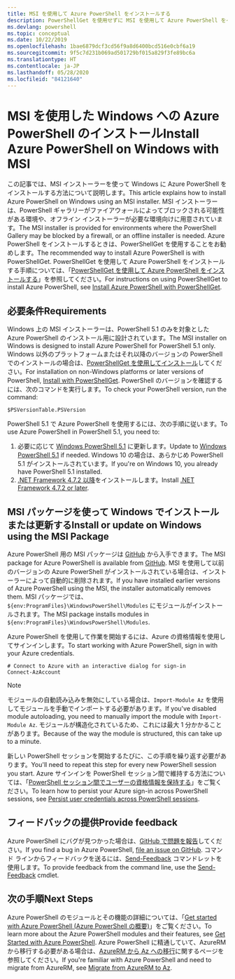 ```yaml
---
title: MSI を使用して Azure PowerShell をインストールする
description: PowerShellGet を使用せずに MSI を使用して Azure PowerShell をインストールする方法
ms.devlang: powershell
ms.topic: conceptual
ms.date: 10/22/2019
ms.openlocfilehash: 1bae6879dcf3cd56f9a8d6400bcd516e0cbf6a19
ms.sourcegitcommit: 9f5c7d231b069ad501729bf015a829f3fe89bc6a
ms.translationtype: HT
ms.contentlocale: ja-JP
ms.lasthandoff: 05/28/2020
ms.locfileid: "84121640"
---
```

# <a name="install-azure-powershell-on-windows-with-msi"></a><span data-ttu-id="4f1fb-103">MSI を使用した Windows への Azure PowerShell のインストール</span><span class="sxs-lookup"><span data-stu-id="4f1fb-103">Install Azure PowerShell on Windows with MSI</span></span>

<span data-ttu-id="4f1fb-104">この記事では、MSI インストーラーを使って Windows に Azure PowerShell をインストールする方法について説明します。</span><span class="sxs-lookup"><span data-stu-id="4f1fb-104">This article explains how to install Azure PowerShell on Windows using an MSI installer.</span></span> <span data-ttu-id="4f1fb-105">MSI インストーラーは、PowerShell ギャラリーがファイアウォールによってブロックされる可能性がある環境や、オフライン インストーラーが必要な環境向けに用意されています。</span><span class="sxs-lookup"><span data-stu-id="4f1fb-105">The MSI installer is provided for environments where the PowerShell Gallery may be blocked by a firewall, or an offline installer is needed.</span></span> <span data-ttu-id="4f1fb-106">Azure PowerShell をインストールするときは、PowerShellGet を使用することをお勧めします。</span><span class="sxs-lookup"><span data-stu-id="4f1fb-106">The recommended way to install Azure PowerShell is with PowerShellGet.</span></span> <span data-ttu-id="4f1fb-107">PowerShellGet を使用して Azure PowerShell をインストールする手順については、「[PowerShellGet を使用して Azure PowerShell をインストールする](install-az-ps.md)」を参照してください。</span><span class="sxs-lookup"><span data-stu-id="4f1fb-107">For instructions on using PowerShellGet to install Azure PowerShell, see [Install Azure PowerShell with PowerShellGet](install-az-ps.md).</span></span>

## <a name="requirements"></a><span data-ttu-id="4f1fb-108">必要条件</span><span class="sxs-lookup"><span data-stu-id="4f1fb-108">Requirements</span></span>

<span data-ttu-id="4f1fb-109">Windows 上の MSI インストーラーは、PowerShell 5.1 のみを対象とした Azure PowerShell のインストール用に設計されています。</span><span class="sxs-lookup"><span data-stu-id="4f1fb-109">The MSI installer on Windows is designed to install Azure PowerShell for PowerShell 5.1 only.</span></span> <span data-ttu-id="4f1fb-110">Windows 以外のプラットフォームまたはそれ以降のバージョンの PowerShell でのインストールの場合は、[PowerShellGet を使用してインストール](install-az-ps.md)してください。</span><span class="sxs-lookup"><span data-stu-id="4f1fb-110">For installation on non-Windows platforms or later versions of PowerShell, [Install with PowerShellGet](install-az-ps.md).</span></span> <span data-ttu-id="4f1fb-111">PowerShell のバージョンを確認するには、次のコマンドを実行します。</span><span class="sxs-lookup"><span data-stu-id="4f1fb-111">To check your PowerShell version, run the command:</span></span>

```powershell-interactive
$PSVersionTable.PSVersion
```

<span data-ttu-id="4f1fb-112">PowerShell 5.1 で Azure PowerShell を使用するには、次の手順に従います。</span><span class="sxs-lookup"><span data-stu-id="4f1fb-112">To use Azure PowerShell in PowerShell 5.1, you need to:</span></span>

1. <span data-ttu-id="4f1fb-113">必要に応じて [Windows PowerShell 5.1](/powershell/scripting/windows-powershell/install/installing-windows-powershell#upgrading-existing-windows-powershell) に更新します。</span><span class="sxs-lookup"><span data-stu-id="4f1fb-113">Update to [Windows PowerShell 5.1](/powershell/scripting/windows-powershell/install/installing-windows-powershell#upgrading-existing-windows-powershell) if needed.</span></span> <span data-ttu-id="4f1fb-114">Windows 10 の場合は、あらかじめ PowerShell 5.1 がインストールされています。</span><span class="sxs-lookup"><span data-stu-id="4f1fb-114">If you're on Windows 10, you already have PowerShell 5.1 installed.</span></span>
2. <span data-ttu-id="4f1fb-115">[.NET Framework 4.7.2 以降](/dotnet/framework/install)をインストールします。</span><span class="sxs-lookup"><span data-stu-id="4f1fb-115">Install [.NET Framework 4.7.2 or later](/dotnet/framework/install).</span></span>

## <a name="install-or-update-on-windows-using-the-msi-package"></a><span data-ttu-id="4f1fb-116">MSI パッケージを使って Windows でインストールまたは更新する</span><span class="sxs-lookup"><span data-stu-id="4f1fb-116">Install or update on Windows using the MSI Package</span></span>

<span data-ttu-id="4f1fb-117">Azure PowerShell 用の MSI パッケージは [GitHub](https://github.com/Azure/azure-powershell/releases/tag/v1.8.0-April2019) から入手できます。</span><span class="sxs-lookup"><span data-stu-id="4f1fb-117">The MSI package for Azure PowerShell is available from [GitHub](https://github.com/Azure/azure-powershell/releases/tag/v1.8.0-April2019).</span></span> <span data-ttu-id="4f1fb-118">MSI を使用して以前のバージョンの Azure PowerShell がインストールされている場合は、インストーラーによって自動的に削除されます。</span><span class="sxs-lookup"><span data-stu-id="4f1fb-118">If you have installed earlier versions of Azure PowerShell using the MSI, the installer automatically removes them.</span></span> <span data-ttu-id="4f1fb-119">MSI パッケージでは、`${env:ProgramFiles}\WindowsPowerShell\Modules` にモジュールがインストールされます。</span><span class="sxs-lookup"><span data-stu-id="4f1fb-119">The MSI package installs modules in `${env:ProgramFiles}\WindowsPowerShell\Modules`.</span></span>

<span data-ttu-id="4f1fb-120">Azure PowerShell を使用して作業を開始するには、Azure の資格情報を使用してサインインします。</span><span class="sxs-lookup"><span data-stu-id="4f1fb-120">To start working with Azure PowerShell, sign in with your Azure credentials.</span></span>

```powershell-interactive
# Connect to Azure with an interactive dialog for sign-in
Connect-AzAccount
```

> [!NOTE]
> <span data-ttu-id="4f1fb-121">モジュールの自動読み込みを無効にしている場合は、`Import-Module Az` を使用してモジュールを手動でインポートする必要があります。</span><span class="sxs-lookup"><span data-stu-id="4f1fb-121">If you've disabled module autoloading, you need to manually import the module with `Import-Module Az`.</span></span> <span data-ttu-id="4f1fb-122">モジュールが構造化されているため、これには最大 1 分かかることがあります。</span><span class="sxs-lookup"><span data-stu-id="4f1fb-122">Because of the way the module is structured, this can take up to a minute.</span></span>

<span data-ttu-id="4f1fb-123">新しい PowerShell セッションを開始するたびに、この手順を繰り返す必要があります。</span><span class="sxs-lookup"><span data-stu-id="4f1fb-123">You'll need to repeat this step for every new PowerShell session you start.</span></span> <span data-ttu-id="4f1fb-124">Azure サインインを PowerShell セッション間で維持する方法については、「[PowerShell セッション間でユーザーの資格情報を保持する](context-persistence.md)」をご覧ください。</span><span class="sxs-lookup"><span data-stu-id="4f1fb-124">To learn how to persist your Azure sign-in across PowerShell sessions, see [Persist user credentials across PowerShell sessions](context-persistence.md).</span></span>

## <a name="provide-feedback"></a><span data-ttu-id="4f1fb-125">フィードバックの提供</span><span class="sxs-lookup"><span data-stu-id="4f1fb-125">Provide feedback</span></span>

<span data-ttu-id="4f1fb-126">Azure PowerShell にバグが見つかった場合は、[GitHub で問題を報告](https://github.com/Azure/azure-powershell/issues)してください。</span><span class="sxs-lookup"><span data-stu-id="4f1fb-126">If you find a bug in Azure PowerShell, [file an issue on GitHub](https://github.com/Azure/azure-powershell/issues).</span></span> <span data-ttu-id="4f1fb-127">コマンド ラインからフィードバックを送るには、[Send-Feedback](/powershell/module/az.accounts/send-feedback) コマンドレットを使用します。</span><span class="sxs-lookup"><span data-stu-id="4f1fb-127">To provide feedback from the command line, use the [Send-Feedback](/powershell/module/az.accounts/send-feedback) cmdlet.</span></span>

## <a name="next-steps"></a><span data-ttu-id="4f1fb-128">次の手順</span><span class="sxs-lookup"><span data-stu-id="4f1fb-128">Next Steps</span></span>

<span data-ttu-id="4f1fb-129">Azure PowerShell のモジュールとその機能の詳細については、「[Get started with Azure PowerShell (Azure PowerShell の概要)](get-started-azureps.md)」をご覧ください。</span><span class="sxs-lookup"><span data-stu-id="4f1fb-129">To learn more about the Azure PowerShell modules and their features, see [Get Started with Azure PowerShell](get-started-azureps.md).</span></span> <span data-ttu-id="4f1fb-130">Azure PowerShell に精通していて、AzureRM から移行する必要がある場合は、[AzureRM から Az への移行](migrate-from-azurerm-to-az.md)に関するページを参照してください。</span><span class="sxs-lookup"><span data-stu-id="4f1fb-130">If you're familiar with Azure PowerShell and need to migrate from AzureRM, see [Migrate from AzureRM to Az](migrate-from-azurerm-to-az.md).</span></span>
